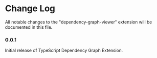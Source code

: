 # Change Log

All notable changes to the "dependency-graph-viewer" extension will be documented in this file.

### 0.0.1

Initial release of TypeScript Dependency Graph Extension.
